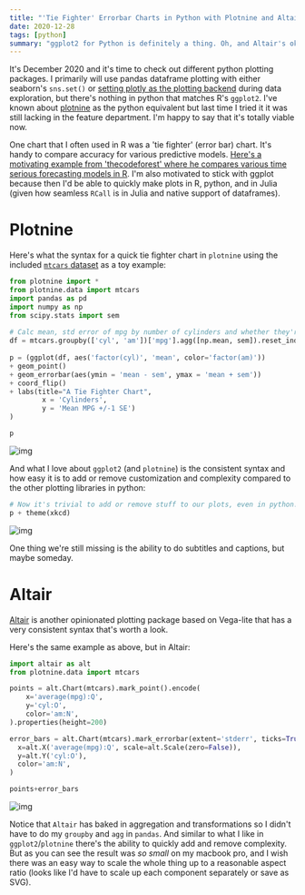 ```yaml
---
title: "'Tie Fighter' Errorbar Charts in Python with Plotnine and Altair"
date: 2020-12-28
tags: [python]
summary: "ggplot2 for Python is definitely a thing. Oh, and Altair's ok too."
---
```


It's December 2020 and it's time to check out different python plotting packages. I primarily will use pandas dataframe plotting with either seaborn's `sns.set()` or [setting plotly as the plotting backend](https://plotly.com/python/pandas-backend/) during data exploration, but there's nothing in python that matches R's `ggplot2`. I've known about [plotnine](https://plotnine.readthedocs.io/en/stable/) as the python equivalent but last time I tried it it was still lacking in the feature department. I'm happy to say that it's totally viable now.

One chart that I often used in R was a 'tie fighter' (error bar) chart. It's handy to compare accuracy for various predictive models. [Here's a motivating example from 'thecodeforest' where he compares various time serious forecasting models in R](https://thecodeforest.github.io/post/tidy_time_series_forecasting.html). I'm also motivated to stick with ggplot because then I'd be able to quickly make plots in R, python, and in Julia (given how seamless `RCall` is in Julia and native support of dataframes).

# Plotnine

Here's what the syntax for a quick tie fighter chart in `plotnine` using the included [`mtcars` dataset](https://stat.ethz.ch/R-manual/R-devel/library/datasets/html/mtcars.html) as a toy example:

```python
from plotnine import *
from plotnine.data import mtcars
import pandas as pd
import numpy as np
from scipy.stats import sem
 
# Calc mean, std error of mpg by number of cylinders and whether they're automatic (0) or manual (1)
df = mtcars.groupby(['cyl', 'am'])['mpg'].agg([np.mean, sem]).reset_index()
 
p = (ggplot(df, aes('factor(cyl)', 'mean', color='factor(am)'))
+ geom_point()
+ geom_errorbar(aes(ymin = 'mean - sem', ymax = 'mean + sem'))
+ coord_flip()
+ labs(title="A Tie Fighter Chart",
        x = 'Cylinders',
        y = 'Mean MPG +/-1 SE')
)

p
```

![img](/images/tiefighter1.png)

And what I love about `ggplot2` (and `plotnine`) is the consistent syntax and how easy it is to add or remove customization and complexity compared to the other plotting libraries in python:

```python
# Now it's trivial to add or remove stuff to our plots, even in python!
p + theme(xkcd)
```

![img](/images/tiefighter2.png)

One thing we're still missing is the ability to do subtitles and captions, but maybe someday. 

# Altair

[Altair](https://altair-viz.github.io) is another opinionated plotting package based on Vega-lite that has a very consistent syntax that's worth a look. 

Here's the same example as above, but in Altair:

```python
import altair as alt
from plotnine.data import mtcars

points = alt.Chart(mtcars).mark_point().encode(
    x='average(mpg):Q',
    y='cyl:O',
    color='am:N',
).properties(height=200)

error_bars = alt.Chart(mtcars).mark_errorbar(extent='stderr', ticks=True).encode(
  x=alt.X('average(mpg):Q', scale=alt.Scale(zero=False)),
  y=alt.Y('cyl:O'),
  color='am:N',
)

points+error_bars
```

![img](/images/tiefighter3.png)

Notice that `Altair` has baked in aggregation and transformations so I didn't have to do my `groupby` and `agg` in `pandas`. And similar to what I like in `ggplot2`/`plotnine` there's the ability to quickly add and remove complexity. But as you can see the result was *so small* on my macbook pro, and I wish there was an easy way to scale the whole thing up to a reasonable aspect ratio (looks like I'd have to scale up each component separately or save as SVG).
